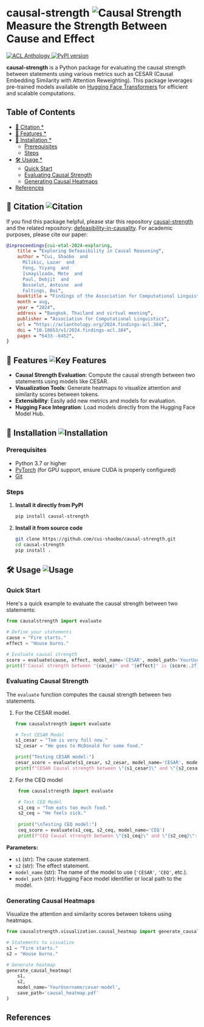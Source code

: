 # causal-strength  ![Causal Strength](https://img.shields.io/badge/causal--strength-%E2%9A%96%EF%B8%8F%20measurement%20of%20causality-blue)  Measure the Strength Between Cause and Effect

<a href="https://aclanthology.org/2024.findings-acl.384/">
    <img src="https://img.shields.io/badge/2024.findings-acl.384-blue.svg?style=flat-square" alt="ACL Anthology" />
</a>
<a href="https://pypi.org/project/causal-strength/">
    <img src="https://img.shields.io/pypi/v/causal-strength?style=flat-square" alt="PyPI version" />
</a>



**causal-strength** is a Python package for evaluating the causal strength between statements using various metrics such as CESAR (Causal Embedding Similarity with Attention Reweighting). This package leverages pre-trained models available on [Hugging Face Transformers](https://huggingface.co/) for efficient and scalable computations.

## Table of Contents

<!-- START doctoc generated TOC please keep comment here to allow auto update -->
<!-- DON'T EDIT THIS SECTION, INSTEAD RE-RUN doctoc TO UPDATE -->

- [📜 Citation *](#-citation-)
- [🌟 Features *](#-features-)
- [🚀 Installation *](#-installation-)
  - [Prerequisites](#prerequisites)
  - [Steps](#steps)
- [🛠️ Usage  *](#-usage-)
  - [Quick Start](#quick-start)
  - [Evaluating Causal Strength](#evaluating-causal-strength)
  - [Generating Causal Heatmaps](#generating-causal-heatmaps)
- [References](#references)

<!-- END doctoc generated TOC please keep comment here to allow auto update -->

## 📜 Citation ![Citation](https://img.shields.io/badge/Citation-Required-green) 

If you find this package helpful, please star this repository [causal-strength](https://github.com/cui-shaobo/causal-strength) and the related repository: [defeasibility-in-causality](https://github.com/cui-shaobo/defeasibility-in-causality). For academic purposes, please cite our paper:

```bibtex
@inproceedings{cui-etal-2024-exploring,
    title = "Exploring Defeasibility in Causal Reasoning",
    author = "Cui, Shaobo  and
      Milikic, Lazar  and
      Feng, Yiyang  and
      Ismayilzada, Mete  and
      Paul, Debjit  and
      Bosselut, Antoine  and
      Faltings, Boi",
    booktitle = "Findings of the Association for Computational Linguistics ACL 2024",
    month = aug,
    year = "2024",
    address = "Bangkok, Thailand and virtual meeting",
    publisher = "Association for Computational Linguistics",
    url = "https://aclanthology.org/2024.findings-acl.384",
    doi = "10.18653/v1/2024.findings-acl.384",
    pages = "6433--6452",
}
```


## 🌟 Features ![Key Features](https://img.shields.io/badge/Key_Features-Highlights-orange) 

- **Causal Strength Evaluation**: Compute the causal strength between two statements using models like CESAR.
- **Visualization Tools**: Generate heatmaps to visualize attention and similarity scores between tokens.
- **Extensibility**: Easily add new metrics and models for evaluation.
- **Hugging Face Integration**: Load models directly from the Hugging Face Model Hub.

## 🚀 Installation ![Installation](https://img.shields.io/badge/Installation-Guide-blue)

### Prerequisites

- Python 3.7 or higher
- [PyTorch](https://pytorch.org/) (for GPU support, ensure CUDA is properly configured)
- [Git](https://git-scm.com/)

### Steps

1. **Install it directly from PyPI**
    ```bash
    pip install causal-strength
    ```

2. **Install it from source code**

   ```bash
   git clone https://github.com/cui-shaobo/causal-strength.git
   cd causal-strength
   pip install .
   ```


## 🛠️ Usage  ![Usage](https://img.shields.io/badge/Usage-Instructions-green)

### Quick Start
Here's a quick example to evaluate the causal strength between two statements:

```python
from causalstrength import evaluate

# Define your statements
cause = "Fire starts."
effect = "House burns."

# Evaluate causal strength
score = evaluate(cause, effect, model_name='CESAR', model_path='YourUsername/cesar-model')
print(f'Causal strength between "{cause}" and "{effect}" is {score:.2f}')
```

### Evaluating Causal Strength

The `evaluate` function computes the causal strength between two statements.

1. For the CESAR model. 

    ```python
    from causalstrength import evaluate
    
    # Test CESAR Model
    s1_cesar = "Tom is very full now."
    s2_cesar = "He goes to McDonald for some food."
    
    print("Testing CESAR model:")
    cesar_score = evaluate(s1_cesar, s2_cesar, model_name='CESAR', model_path='huggingfacesc/cesar-bert-large')
    print(f"CESAR Causal strength between \"{s1_cesar}\" and \"{s2_cesar}\": {cesar_score:.4f}")
    ```
2. For the CEQ model
   ```python
    from causalstrength import evaluate

    # Test CEQ Model
    s1_ceq = "Tom eats too much food."
    s2_ceq = "He feels sick."
    
    print("\nTesting CEQ model:")
    ceq_score = evaluate(s1_ceq, s2_ceq, model_name='CEQ')
    print(f"CEQ Causal strength between \"{s1_ceq}\" and \"{s2_ceq}\": {ceq_score:.4f}")
    ```

**Parameters:**

- `s1` (str): The cause statement.
- `s2` (str): The effect statement.
- `model_name` (str): The name of the model to use (`'CESAR'`, `'CEQ'`, etc.).
- `model_path` (str): Hugging Face model identifier or local path to the model.

### Generating Causal Heatmaps

Visualize the attention and similarity scores between tokens using heatmaps.

```python
from causalstrength.visualization.causal_heatmap import generate_causal_heatmap

# Statements to visualize
s1 = "Fire starts."
s2 = "House burns."

# Generate heatmap
generate_causal_heatmap(
    s1,
    s2,
    model_name='YourUsername/cesar-model',
    save_path='causal_heatmap.pdf'
)
```

[//]: # (## Acknowledgments)

[//]: # (+ HuggingFace Transformers - For providing the model hub and transformer implementations)

[//]: # (+ PyTorch - For providing the deep learning framework)

## References
